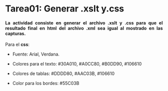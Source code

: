 <div align="justify">

# Tarea01: Generar .xslt y.css

#### La actividad consiste en generar el archivo .xslt y .css para que el resultado final en html del archivo .xml sea igual al mostrado en las capturas.

Para el __css__:

- Fuente: Arial, Verdana.

- Colores para el texto: #30A010, #A0CC80, #B0DD90, #106610

- Colores de tablas: #DDDD80, #AAC03B, #106610

- Color para los bordes: #55C03B
</div>